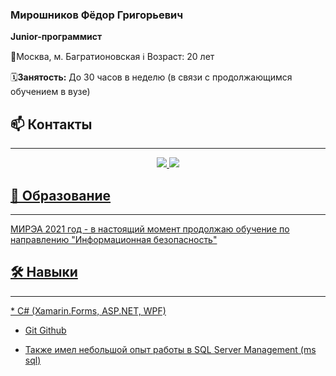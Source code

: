### Мирошников Фёдор Григорьевич
<b>Junior-программист</b>
<p align='left'>
	📍Москва, м. Багратионовская		
        ℹ️ Возраст: 20 лет
</p>

 
:spiral_calendar:<b>Занятость:</b>
До 30 часов в неделю (в связи с продолжающимся обучением в вузе)
<!--
**SawHimself/SawHimself** is a ✨ _special_ ✨ repository because its `README.md` (this file) appears on your GitHub profile.

Here are some ideas to get you started:

- 🔭 I’m currently working on ...
- 🌱 I’m currently learning ...
- 👯 I’m looking to collaborate on ...
- 🤔 I’m looking for help with ...
- 💬 Ask me about ...
- 📫 How to reach me: ...
- 😄 Pronouns: ...
- ⚡ Fun fact: ...
	:spiral_calendar:
        :information_source:	
-->
## 📫 Контакты
<hr>
<p align='center'>
  <a href="https://t.me/VergoV">
	<img src="https://img.shields.io/badge/Telegram-2CA5E0?style=for-the-badge&logo=telegram&logoColor=white">
  <a href="saw.himself@gmail.com">
  	<img src="https://img.shields.io/badge/Gmail-D14836?style=for-the-badge&logo=gmail&logoColor=white">
<p align='center'>

## 💼 Образование
<hr>
МИРЭА 2021 год - в настоящий момент продолжаю обучение по направлению 
"Информационная безопасность"

## 🛠 Навыки
<hr>
* C# (Xamarin.Forms, ASP.NET, WPF) 

* Git Github
  
* Также имел небольшой опыт работы в 
SQL Server Management (ms sql)

<!--
## Опыт работы
<hr>
В настоящий момент
-->
